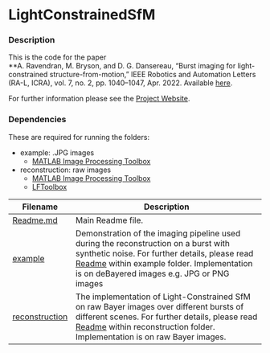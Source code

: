 # LightConstrainedSfM

### Description
This is the code for the paper   
**A. Ravendran, M. Bryson, and D. G. Dansereau, “Burst imaging for light-constrained structure-from-motion,” IEEE Robotics and Automation Letters (RA-L, ICRA), vol. 7, no. 2, pp. 1040–1047, Apr. 2022. Available [here](https://roboticimaging.org/Papers/ravendran2022burst.pdf).

For further information please see the [Project Website](https://roboticimaging.org/Projects/BurstSfM).

### Dependencies
These are required for running the folders:
- example: .JPG images
  - [MATLAB Image Processing Toolbox](https://au.mathworks.com/products/image.html)  
- reconstruction: raw images
  - [MATLAB Image Processing Toolbox](https://au.mathworks.com/products/image.html)  
  - [LFToolbox](https://github.com/doda42/LFToolbox)  

| Filename | Description |  
| ---------| ----------- |
| [Readme.md](../main/Readme.md) | Main Readme file. |
| [example](../main/example) | Demonstration of the imaging pipeline used during the reconstruction on a burst with synthetic noise. For further details, please read [Readme](../main/example/Readme.md) within example folder. Implementation is on deBayered images e.g. JPG or PNG images |
| [reconstruction](../main/reconstruction) | The implementation of Light-Constrained SfM on raw Bayer images over different bursts of different scenes. For further details, please read [Readme](../main/reconstruction/Readme.md) within reconstruction folder. Implementation is on raw Bayer images. |

